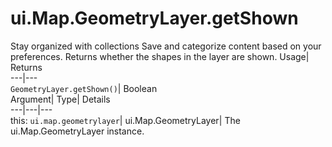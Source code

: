  
#  ui.Map.GeometryLayer.getShown 
Stay organized with collections  Save and categorize content based on your preferences. 
Returns whether the shapes in the layer are shown. Usage| Returns  
---|---  
`GeometryLayer.getShown()`| Boolean  
Argument| Type| Details  
---|---|---  
this: `ui.map.geometrylayer`| ui.Map.GeometryLayer| The ui.Map.GeometryLayer instance.  
